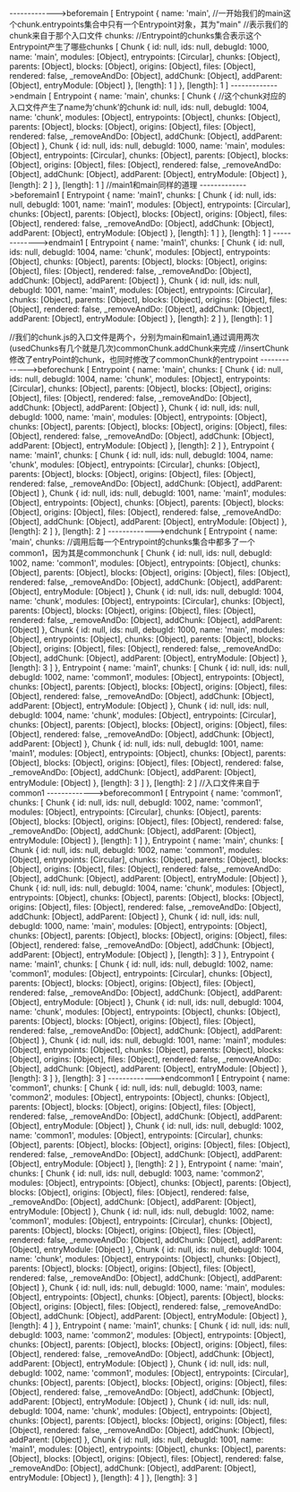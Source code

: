  ------------->beforemain [ Entrypoint {
    name: 'main',
    //一开始我们的main这个chunk.entrypoints集合中只有一个Entrypoint对象，其为"main"
    //表示我们的chunk来自于那个入口文件
    chunks: 
    //Entrypoint的chunks集合表示这个Entrypoint产生了哪些chunks
     [ Chunk {
         id: null,
         ids: null,
         debugId: 1000,
         name: 'main',
         modules: [Object],
         entrypoints: [Circular],
         chunks: [Object],
         parents: [Object],
         blocks: [Object],
         origins: [Object],
         files: [Object],
         rendered: false,
         _removeAndDo: [Object],
         addChunk: [Object],
         addParent: [Object],
         entryModule: [Object] },
       [length]: 1 ] },
  [length]: 1 ]
------------->endmain [ Entrypoint {
    name: 'main',
    chunks: 
     [ Chunk {
       //这个chunk对应的入口文件产生了name为‘chunk’的chunk
         id: null,
         ids: null,
         debugId: 1004,
         name: 'chunk',
         modules: [Object],
         entrypoints: [Object],
         chunks: [Object],
         parents: [Object],
         blocks: [Object],
         origins: [Object],
         files: [Object],
         rendered: false,
         _removeAndDo: [Object],
         addChunk: [Object],
         addParent: [Object] },
       Chunk {
         id: null,
         ids: null,
         debugId: 1000,
         name: 'main',
         modules: [Object],
         entrypoints: [Circular],
         chunks: [Object],
         parents: [Object],
         blocks: [Object],
         origins: [Object],
         files: [Object],
         rendered: false,
         _removeAndDo: [Object],
         addChunk: [Object],
         addParent: [Object],
         entryModule: [Object] },
       [length]: 2 ] },
  [length]: 1 ]
  //main1和main同样的道理
------------->beforemain1 [ Entrypoint {
    name: 'main1',
    chunks: 
     [ Chunk {
         id: null,
         ids: null,
         debugId: 1001,
         name: 'main1',
         modules: [Object],
         entrypoints: [Circular],
         chunks: [Object],
         parents: [Object],
         blocks: [Object],
         origins: [Object],
         files: [Object],
         rendered: false,
         _removeAndDo: [Object],
         addChunk: [Object],
         addParent: [Object],
         entryModule: [Object] },
       [length]: 1 ] },
  [length]: 1 ]
------------->endmain1 [ Entrypoint {
    name: 'main1',
    chunks: 
     [ Chunk {
         id: null,
         ids: null,
         debugId: 1004,
         name: 'chunk',
         modules: [Object],
         entrypoints: [Object],
         chunks: [Object],
         parents: [Object],
         blocks: [Object],
         origins: [Object],
         files: [Object],
         rendered: false,
         _removeAndDo: [Object],
         addChunk: [Object],
         addParent: [Object] },
       Chunk {
         id: null,
         ids: null,
         debugId: 1001,
         name: 'main1',
         modules: [Object],
         entrypoints: [Circular],
         chunks: [Object],
         parents: [Object],
         blocks: [Object],
         origins: [Object],
         files: [Object],
         rendered: false,
         _removeAndDo: [Object],
         addChunk: [Object],
         addParent: [Object],
         entryModule: [Object] },
       [length]: 2 ] },
  [length]: 1 ]

//我们的chunk.js的入口文件是两个，分别为main和main1,通过调用两次(usedChunks有几个就是几次)commonChunk.addChunk来完成
//insertChunk修改了entryPoint的chunk，也同时修改了commonChunk的entrypoint
------------->beforechunk [ Entrypoint {
    name: 'main',
    chunks: 
     [ Chunk {
         id: null,
         ids: null,
         debugId: 1004,
         name: 'chunk',
         modules: [Object],
         entrypoints: [Circular],
         chunks: [Object],
         parents: [Object],
         blocks: [Object],
         origins: [Object],
         files: [Object],
         rendered: false,
         _removeAndDo: [Object],
         addChunk: [Object],
         addParent: [Object] },
       Chunk {
         id: null,
         ids: null,
         debugId: 1000,
         name: 'main',
         modules: [Object],
         entrypoints: [Object],
         chunks: [Object],
         parents: [Object],
         blocks: [Object],
         origins: [Object],
         files: [Object],
         rendered: false,
         _removeAndDo: [Object],
         addChunk: [Object],
         addParent: [Object],
         entryModule: [Object] },
       [length]: 2 ] },
  Entrypoint {
    name: 'main1',
    chunks: 
     [ Chunk {
         id: null,
         ids: null,
         debugId: 1004,
         name: 'chunk',
         modules: [Object],
         entrypoints: [Circular],
         chunks: [Object],
         parents: [Object],
         blocks: [Object],
         origins: [Object],
         files: [Object],
         rendered: false,
         _removeAndDo: [Object],
         addChunk: [Object],
         addParent: [Object] },
       Chunk {
         id: null,
         ids: null,
         debugId: 1001,
         name: 'main1',
         modules: [Object],
         entrypoints: [Object],
         chunks: [Object],
         parents: [Object],
         blocks: [Object],
         origins: [Object],
         files: [Object],
         rendered: false,
         _removeAndDo: [Object],
         addChunk: [Object],
         addParent: [Object],
         entryModule: [Object] },
       [length]: 2 ] },
  [length]: 2 ]
------------->endchunk [ Entrypoint {
    name: 'main',
    chunks: 
    //调用后每一个Entrypoint的chunks集合中都多了一个common1，因为其是commonchunk
     [ Chunk {
         id: null,
         ids: null,
         debugId: 1002,
         name: 'common1',
         modules: [Object],
         entrypoints: [Object],
         chunks: [Object],
         parents: [Object],
         blocks: [Object],
         origins: [Object],
         files: [Object],
         rendered: false,
         _removeAndDo: [Object],
         addChunk: [Object],
         addParent: [Object],
         entryModule: [Object] },
       Chunk {
         id: null,
         ids: null,
         debugId: 1004,
         name: 'chunk',
         modules: [Object],
         entrypoints: [Circular],
         chunks: [Object],
         parents: [Object],
         blocks: [Object],
         origins: [Object],
         files: [Object],
         rendered: false,
         _removeAndDo: [Object],
         addChunk: [Object],
         addParent: [Object] },
       Chunk {
         id: null,
         ids: null,
         debugId: 1000,
         name: 'main',
         modules: [Object],
         entrypoints: [Object],
         chunks: [Object],
         parents: [Object],
         blocks: [Object],
         origins: [Object],
         files: [Object],
         rendered: false,
         _removeAndDo: [Object],
         addChunk: [Object],
         addParent: [Object],
         entryModule: [Object] },
       [length]: 3 ] },
  Entrypoint {
    name: 'main1',
    chunks: 
     [ Chunk {
         id: null,
         ids: null,
         debugId: 1002,
         name: 'common1',
         modules: [Object],
         entrypoints: [Object],
         chunks: [Object],
         parents: [Object],
         blocks: [Object],
         origins: [Object],
         files: [Object],
         rendered: false,
         _removeAndDo: [Object],
         addChunk: [Object],
         addParent: [Object],
         entryModule: [Object] },
       Chunk {
         id: null,
         ids: null,
         debugId: 1004,
         name: 'chunk',
         modules: [Object],
         entrypoints: [Circular],
         chunks: [Object],
         parents: [Object],
         blocks: [Object],
         origins: [Object],
         files: [Object],
         rendered: false,
         _removeAndDo: [Object],
         addChunk: [Object],
         addParent: [Object] },
       Chunk {
         id: null,
         ids: null,
         debugId: 1001,
         name: 'main1',
         modules: [Object],
         entrypoints: [Object],
         chunks: [Object],
         parents: [Object],
         blocks: [Object],
         origins: [Object],
         files: [Object],
         rendered: false,
         _removeAndDo: [Object],
         addChunk: [Object],
         addParent: [Object],
         entryModule: [Object] },
       [length]: 3 ] },
  [length]: 2 ]
  //入口文件来自于common1
------------->beforecommon1 [ Entrypoint {
    name: 'common1',
    chunks: 
     [ Chunk {
         id: null,
         ids: null,
         debugId: 1002,
         name: 'common1',
         modules: [Object],
         entrypoints: [Circular],
         chunks: [Object],
         parents: [Object],
         blocks: [Object],
         origins: [Object],
         files: [Object],
         rendered: false,
         _removeAndDo: [Object],
         addChunk: [Object],
         addParent: [Object],
         entryModule: [Object] },
       [length]: 1 ] },
  Entrypoint {
    name: 'main',
    chunks: 
     [ Chunk {
         id: null,
         ids: null,
         debugId: 1002,
         name: 'common1',
         modules: [Object],
         entrypoints: [Circular],
         chunks: [Object],
         parents: [Object],
         blocks: [Object],
         origins: [Object],
         files: [Object],
         rendered: false,
         _removeAndDo: [Object],
         addChunk: [Object],
         addParent: [Object],
         entryModule: [Object] },
       Chunk {
         id: null,
         ids: null,
         debugId: 1004,
         name: 'chunk',
         modules: [Object],
         entrypoints: [Object],
         chunks: [Object],
         parents: [Object],
         blocks: [Object],
         origins: [Object],
         files: [Object],
         rendered: false,
         _removeAndDo: [Object],
         addChunk: [Object],
         addParent: [Object] },
       Chunk {
         id: null,
         ids: null,
         debugId: 1000,
         name: 'main',
         modules: [Object],
         entrypoints: [Object],
         chunks: [Object],
         parents: [Object],
         blocks: [Object],
         origins: [Object],
         files: [Object],
         rendered: false,
         _removeAndDo: [Object],
         addChunk: [Object],
         addParent: [Object],
         entryModule: [Object] },
       [length]: 3 ] },
  Entrypoint {
    name: 'main1',
    chunks: 
     [ Chunk {
         id: null,
         ids: null,
         debugId: 1002,
         name: 'common1',
         modules: [Object],
         entrypoints: [Circular],
         chunks: [Object],
         parents: [Object],
         blocks: [Object],
         origins: [Object],
         files: [Object],
         rendered: false,
         _removeAndDo: [Object],
         addChunk: [Object],
         addParent: [Object],
         entryModule: [Object] },
       Chunk {
         id: null,
         ids: null,
         debugId: 1004,
         name: 'chunk',
         modules: [Object],
         entrypoints: [Object],
         chunks: [Object],
         parents: [Object],
         blocks: [Object],
         origins: [Object],
         files: [Object],
         rendered: false,
         _removeAndDo: [Object],
         addChunk: [Object],
         addParent: [Object] },
       Chunk {
         id: null,
         ids: null,
         debugId: 1001,
         name: 'main1',
         modules: [Object],
         entrypoints: [Object],
         chunks: [Object],
         parents: [Object],
         blocks: [Object],
         origins: [Object],
         files: [Object],
         rendered: false,
         _removeAndDo: [Object],
         addChunk: [Object],
         addParent: [Object],
         entryModule: [Object] },
       [length]: 3 ] },
  [length]: 3 ]
------------->endcommon1 [ Entrypoint {
    name: 'common1',
    chunks: 
     [ Chunk {
         id: null,
         ids: null,
         debugId: 1003,
         name: 'common2',
         modules: [Object],
         entrypoints: [Object],
         chunks: [Object],
         parents: [Object],
         blocks: [Object],
         origins: [Object],
         files: [Object],
         rendered: false,
         _removeAndDo: [Object],
         addChunk: [Object],
         addParent: [Object],
         entryModule: [Object] },
       Chunk {
         id: null,
         ids: null,
         debugId: 1002,
         name: 'common1',
         modules: [Object],
         entrypoints: [Circular],
         chunks: [Object],
         parents: [Object],
         blocks: [Object],
         origins: [Object],
         files: [Object],
         rendered: false,
         _removeAndDo: [Object],
         addChunk: [Object],
         addParent: [Object],
         entryModule: [Object] },
       [length]: 2 ] },
  Entrypoint {
    name: 'main',
    chunks: 
     [ Chunk {
         id: null,
         ids: null,
         debugId: 1003,
         name: 'common2',
         modules: [Object],
         entrypoints: [Object],
         chunks: [Object],
         parents: [Object],
         blocks: [Object],
         origins: [Object],
         files: [Object],
         rendered: false,
         _removeAndDo: [Object],
         addChunk: [Object],
         addParent: [Object],
         entryModule: [Object] },
       Chunk {
         id: null,
         ids: null,
         debugId: 1002,
         name: 'common1',
         modules: [Object],
         entrypoints: [Circular],
         chunks: [Object],
         parents: [Object],
         blocks: [Object],
         origins: [Object],
         files: [Object],
         rendered: false,
         _removeAndDo: [Object],
         addChunk: [Object],
         addParent: [Object],
         entryModule: [Object] },
       Chunk {
         id: null,
         ids: null,
         debugId: 1004,
         name: 'chunk',
         modules: [Object],
         entrypoints: [Object],
         chunks: [Object],
         parents: [Object],
         blocks: [Object],
         origins: [Object],
         files: [Object],
         rendered: false,
         _removeAndDo: [Object],
         addChunk: [Object],
         addParent: [Object] },
       Chunk {
         id: null,
         ids: null,
         debugId: 1000,
         name: 'main',
         modules: [Object],
         entrypoints: [Object],
         chunks: [Object],
         parents: [Object],
         blocks: [Object],
         origins: [Object],
         files: [Object],
         rendered: false,
         _removeAndDo: [Object],
         addChunk: [Object],
         addParent: [Object],
         entryModule: [Object] },
       [length]: 4 ] },
  Entrypoint {
    name: 'main1',
    chunks: 
     [ Chunk {
         id: null,
         ids: null,
         debugId: 1003,
         name: 'common2',
         modules: [Object],
         entrypoints: [Object],
         chunks: [Object],
         parents: [Object],
         blocks: [Object],
         origins: [Object],
         files: [Object],
         rendered: false,
         _removeAndDo: [Object],
         addChunk: [Object],
         addParent: [Object],
         entryModule: [Object] },
       Chunk {
         id: null,
         ids: null,
         debugId: 1002,
         name: 'common1',
         modules: [Object],
         entrypoints: [Circular],
         chunks: [Object],
         parents: [Object],
         blocks: [Object],
         origins: [Object],
         files: [Object],
         rendered: false,
         _removeAndDo: [Object],
         addChunk: [Object],
         addParent: [Object],
         entryModule: [Object] },
       Chunk {
         id: null,
         ids: null,
         debugId: 1004,
         name: 'chunk',
         modules: [Object],
         entrypoints: [Object],
         chunks: [Object],
         parents: [Object],
         blocks: [Object],
         origins: [Object],
         files: [Object],
         rendered: false,
         _removeAndDo: [Object],
         addChunk: [Object],
         addParent: [Object] },
       Chunk {
         id: null,
         ids: null,
         debugId: 1001,
         name: 'main1',
         modules: [Object],
         entrypoints: [Object],
         chunks: [Object],
         parents: [Object],
         blocks: [Object],
         origins: [Object],
         files: [Object],
         rendered: false,
         _removeAndDo: [Object],
         addChunk: [Object],
         addParent: [Object],
         entryModule: [Object] },
       [length]: 4 ] },
  [length]: 3 ]
